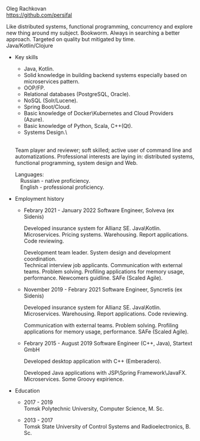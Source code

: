   Oleg Rachkovan  
  https://github.com/persifal  

  Like distributed systems, functional programming, concurrency and explore new thing around my subject. Bookworm.
  Always in searching a better approach. Targeted on quality but mitigated by time.  
  Java/Kotlin/Clojure

* Key skills

    + Java, Kotlin.
    + Solid knowledge in building backend systems especially based on microservices pattern.
    + OOP/FP.
    + Relational databases (PostgreSQL, Oracle).
    + NoSQL (Solr/Lucene).
    + Spring Boot/Cloud.
    + Basic knowledge of Docker\Kubernetes and Cloud Providers (Azure).
    + Basic knowledge of Python, Scala, C++(Qt). 
    + Systems Design.\
    <br/>

    Team player and reviewer; soft skilled; active user of command line and automatizations.
    Professional interests are laying in: distributed systems, functional programming, 
    system design and Web.

    Languages:    
    &emsp;Russian - native proficiency.  
    &emsp;English - professional proficiency.  

* Employment history

    + Febrary 2021 - January 2022
      Software Engineer, Solveva (ex Sidenis)

      Developed insurance system for Allianz SE. Java\Kotlin. Microservices.
      Pricing systems. Warehousing. Report applications. Code reviewing.

      Development team leader. System design and development coordination.  
      Technical interview job applicants. Communication with external teams. 
      Problem solving. Profiling applications for memory usage, performance.
      Newcomers guidline.
      SAFe (Scaled Agile).

    + November 2019 - Febrary 2021
      Software Engineer, Syncretis (ex Sidenis)

      Developed insurance system for Allianz SE. Java\Kotlin. Microservices.
      Warehousing. Report applications. Code reviewing.
      
      Communication with external teams. Problem solving. 
      Profiling applications for memory usage, performance.
      SAFe (Scaled Agile).

    + Febrary 2015 - August 2019
      Software Engineer (C\++, Java), Startext GmbH

      Developed desktop application with C++ (Emberadero).

      Developed Java applications with JSP\Spring Framework\JavaFX. 
      Microservices. Some Groovy expirience.

* Education

    + 2017 - 2019  
      Tomsk Polytechnic University, Computer Science, M. Sc.

    + 2013 - 2017  
      Tomsk State University of Control Systems and Radioelectronics, B. Sc.
